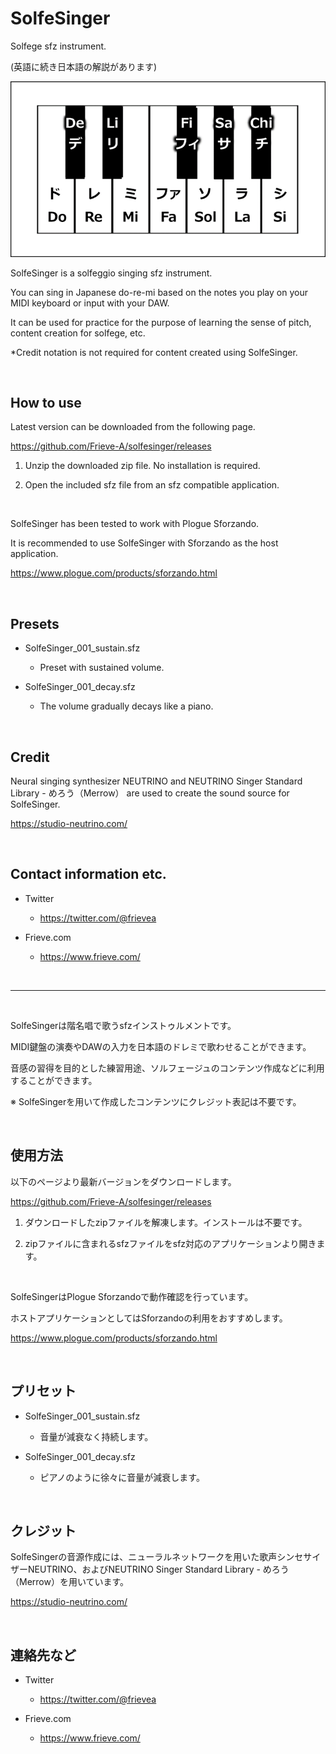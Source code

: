 # SolfeSinger

Solfege sfz instrument.

(英語に続き日本語の解説があります)

![SolfeSinger](./images/SolfeSinger.png)

SolfeSinger is a solfeggio singing sfz instrument.

You can sing in Japanese do-re-mi based on the notes you play on your MIDI keyboard or input with your DAW.

It can be used for practice for the purpose of learning the sense of pitch, content creation for solfege, etc.

*Credit notation is not required for content created using SolfeSinger.

<br>

## How to use

Latest version can be downloaded from the following page.

https://github.com/Frieve-A/solfesinger/releases

1. Unzip the downloaded zip file. No installation is required.

2. Open the included sfz file from an sfz compatible application.

<br>

SolfeSinger has been tested to work with Plogue Sforzando.

It is recommended to use SolfeSinger with Sforzando as the host application.

https://www.plogue.com/products/sforzando.html

<br>

## Presets

* SolfeSinger_001_sustain.sfz

  * Preset with sustained volume.

* SolfeSinger_001_decay.sfz

  * The volume gradually decays like a piano.

<br>

## Credit

Neural singing synthesizer NEUTRINO and NEUTRINO Singer Standard Library - めろう（Merrow） are used to create the sound source for SolfeSinger.

https://studio-neutrino.com/

<br>

## Contact information etc.

* Twitter

  * https://twitter.com/@frievea

* Frieve.com

  * https://www.frieve.com/

<br>

---

<br>

SolfeSingerは階名唱で歌うsfzインストゥルメントです。

MIDI鍵盤の演奏やDAWの入力を日本語のドレミで歌わせることができます。

音感の習得を目的とした練習用途、ソルフェージュのコンテンツ作成などに利用することができます。

※ SolfeSingerを用いて作成したコンテンツにクレジット表記は不要です。

<br>

## 使用方法

以下のページより最新バージョンをダウンロードします。

https://github.com/Frieve-A/solfesinger/releases

1. ダウンロードしたzipファイルを解凍します。インストールは不要です。

2. zipファイルに含まれるsfzファイルをsfz対応のアプリケーションより開きます。

<br>

SolfeSingerはPlogue Sforzandoで動作確認を行っています。

ホストアプリケーションとしてはSforzandoの利用をおすすめします。

https://www.plogue.com/products/sforzando.html

<br>

## プリセット

* SolfeSinger_001_sustain.sfz

  * 音量が減衰なく持続します。

* SolfeSinger_001_decay.sfz

  * ピアノのように徐々に音量が減衰します。

<br>

## クレジット

SolfeSingerの音源作成には、ニューラルネットワークを用いた歌声シンセサイザーNEUTRINO、およびNEUTRINO Singer Standard Library - めろう（Merrow）を用いています。

https://studio-neutrino.com/

<br>

## 連絡先など

* Twitter

  * https://twitter.com/@frievea

* Frieve.com

  * https://www.frieve.com/